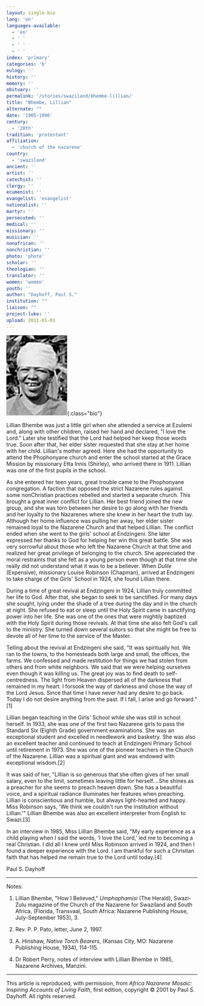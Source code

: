 ```yaml
---
layout: single-bio
lang: 'en'
languages-available:
  - 'en'
  - ' '
  - ' '
  - ' '
index: 'primary'
categories: 'b'
eulogy: ''
history: ''
memory: ''
obituary: ''
permalink: '/stories/swaziland/bhembe-lillian/'
title: "Bhembe, Lillian"
alternate: ""
date: '1905-1996'
century:
  - '20th'
tradition: 'protestant'
affiliation:
  - 'church of the nazarene'
country:
  - 'swaziland'
ancient: ''
artist: ''
catechist: ''
clergy: ''
ecumenist: ''
evangelist: 'evangelist'
nationalist: ''
martyr: ''
persecuted: ''
medical: ''
missionary: ''
musician: ''
nonafrican: ''
nonchristian: ''
photo: 'photo'
scholar: ''
theologian: ''
translator: ''
women: 'women'
youth: ''
author: "Dayhoff, Paul S."
institution: ""
liaison: ""
project-luke: ''
upload: 2011-01-01
---
```


![Lillian Bhembe](/images/bio-pics/swaziland/bhembe-lillian/bhembe-lillian.jpg){:class="bio"}

Lillian Bhembe was just a little girl when she attended a service at Ezulemi and, along with other children, raised her hand and declared, "I love the Lord."  Later she testified that the Lord had helped her keep those words true.  Soon after that, her elder sister requested that she stay at her home with her child.  Lillian's mother agreed.  Here she had the opportunity to attend the Phophonyane church and enter the school started at the Grace Mission  by missionary Etta Innis (Shirley), who arrived there in 1911.  Lillian was one of the first pupils in the school.

As she entered her teen years, great trouble came to the Phophonyane congregation.  A faction that opposed the strict Nazarene rules against some nonChristian practices rebelled and started a separate church.  This brought a great inner conflict for Lillian.  Her best friend joined the new group, and she was torn between her desire to go along with her friends and her loyalty to the Nazarenes where she knew in her heart the truth lay.  Although her home influence was pulling her away, her elder sister remained loyal to the Nazarene Church and that helped Lillian. The conflict ended when she went to the girls' school at Endzingeni.   She later expressed her thanks to God for helping her win this great battle.  She was very sorrowful about those who left the Nazarene Church at that time and realized her great privilege of belonging to the church.  She appreciated the moral restraints that she felt as a young person even though at that time she really did not understand what it was to be a believer.   When  *Dulile* (Expensive), missionary Louise Robinson (Chapman), arrived at Endzingeni to take charge of the Girls' School in 1924, she found Lillian there.

During a time of great revival at Endzingeni in 1924, Lillian truly committed her life to God.  After that, she began to seek to be sanctified.  For many days she sought, lying under the shade of a tree during the day and in the church at night.  She refused to eat or sleep until the Holy Spirit came in sanctifying power into her life.  She was one of the ones that were mightily baptized with the Holy Spirit during those revivals. At that time she also felt God's call to the ministry.  She turned down several suitors so that she might be free to devote all of her time to the service of the Master.

Telling about the revival at Endzingeni she said, "It was spiritually hot.  We ran to the towns, to the homesteads both large and small, the offices, the farms.  We confessed and made restitution for things we had stolen from others and from white neighbors.  We said that we were helping ourselves even though it was killing us.  The great joy was to find death to self-centredness.  The light from Heaven dispersed all of the darkness that remained in my heart.  I forsook the way of darkness and chose the way of the Lord Jesus.  Since that time I have never had any desire to go back.  Today I do not desire anything from the past.  If I fall, I arise and go forward."[1]

Lillian began teaching in the Girls' School while she was still in school herself.  In 1933, she was one of the first two Nazarene girls to pass the Standard Six (Eighth Grade) government examinations.  She was an exceptional student and excelled in needlework and basketry.  She was also an excellent teacher and continued to teach at Endzingeni Primary School until retirement in 1973.  She was one of the pioneer teachers in the Church of the Nazarene.  Lillian  was a spiritual giant and was endowed with exceptional wisdom.[2]

It was said of her, "Lillian is so generous that she often gives of her small salary, even to the limit, sometimes leaving little for herself....She shines as a preacher for she seems to preach heaven down.  She has a beautiful voice, and a spiritual radiance illuminates her features when preaching.  Lillian is conscientious and humble, but always light-hearted and happy.  Miss Robinson says, 'We think we couldn't run the institution without Lillian.'"   Lillian Bhembe was also an excellent interpreter from English to Swazi.[3]

In an interview in 1985, Miss Lillian Bhembe said, "My early experience as a child playing when I said the words, 'I love the Lord,' led me to becoming a real Christian.  I did all I knew until Miss Robinson arrived in 1924, and then I found a deeper experience with the Lord.  I am thankful for such a Christian faith that has helped me remain true to the Lord until today.[4]

Paul S. Dayhoff

---

Notes:

1. Lillian Bhembe, "How I Believed," *Umphaphamisi* (The Herald), Swazi-Zulu magazine of the Church of the Nazarene for Swaziland and South Africa, (Florida, Transvaal, South Africa: Nazarene Publishing House, July-September 1953), 3.

2. Rev. P. P. Pato, letter, June 2, 1997.

3. A. Hinshaw, *Native Torch Bearers*, (Kansas City, MO: Nazarene Publishing House, 1934), 114-115.

4. Dr Robert Perry, notes of interview with Lillian Bhembe in 1985, Nazarene Archives, Manzini.

---

This article is reproduced, with permission, from *Africa Nazarene Mosaic: Inspiring Accounts of Living Faith*, first edition, copyright &copy; 2001 by Paul S. Dayhoff.  All rights reserved.
